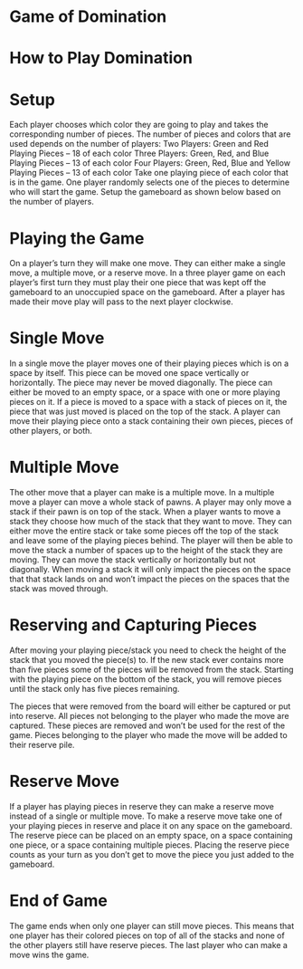 # Game of Domination

# How to Play Domination
# Setup
Each player chooses which color they are going to play and takes the corresponding number of pieces. The number of pieces and colors that are used depends on the number of players:
Two Players: Green and Red Playing Pieces – 18 of each color
Three Players: Green, Red, and Blue Playing Pieces – 13 of each color
Four Players: Green, Red, Blue and Yellow Playing Pieces – 13 of each color
Take one playing piece of each color that is in the game. One player randomly selects one of the pieces to determine who will start the game.
Setup the gameboard as shown below based on the number of players.

# Playing the Game
On a player’s turn they will make one move. They can either make a single move, a multiple move, or a reserve move.
In a three player game on each player’s first turn they must play their one piece that was kept off the gameboard to an unoccupied space on the gameboard.
After a player has made their move play will pass to the next player clockwise.

# Single Move
In a single move the player moves one of their playing pieces which is on a space by itself. This piece can be moved one space vertically or horizontally. The piece may never be moved diagonally. The piece can either be moved to an empty space, or a space with one or more playing pieces on it. If a piece is moved to a space with a stack of pieces on it, the piece that was just moved is placed on the top of the stack. A player can move their playing piece onto a stack containing their own pieces, pieces of other players, or both.

# Multiple Move
The other move that a player can make is a multiple move. In a multiple move a player can move a whole stack of pawns. A player may only move a stack if their pawn is on top of the stack. When a player wants to move a stack they choose how much of the stack that they want to move. They can either move the entire stack or take some pieces off the top of the stack and leave some of the playing pieces behind.
The player will then be able to move the stack a number of spaces up to the height of the stack they are moving. They can move the stack vertically or horizontally but not diagonally. When moving a stack it will only impact the pieces on the space that that stack lands on and won’t impact the pieces on the spaces that the stack was moved through.

# Reserving and Capturing Pieces
After moving your playing piece/stack you need to check the height of the stack that you moved the piece(s) to. If the new stack ever contains more than five pieces some of the pieces will be removed from the stack. Starting with the playing piece on the bottom of the stack, you will remove pieces until the stack only has five pieces remaining.

The pieces that were removed from the board will either be captured or put into reserve. All pieces not belonging to the player who made the move are captured. These pieces are removed and won’t be used for the rest of the game. Pieces belonging to the player who made the move will be added to their reserve pile.

# Reserve Move
If a player has playing pieces in reserve they can make a reserve move instead of a single or multiple move. To make a reserve move take one of your playing pieces in reserve and place it on any space on the gameboard. The reserve piece can be placed on an empty space, on a space containing one piece, or a space containing multiple pieces. Placing the reserve piece counts as your turn as you don’t get to move the piece you just added to the gameboard.

# End of Game
The game ends when only one player can still move pieces. This means that one player has their colored pieces on top of all of the stacks and none of the other players still have reserve pieces. The last player who can make a move wins the game.
